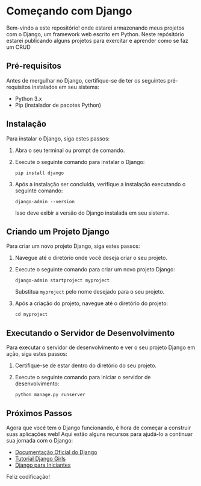 # Começando com Django

Bem-vindo a este repositório! onde estarei armazenando meus projetos com o Django, um framework web escrito em Python.
Neste repósitório estarei publicando alguns projetos para exercitar e aprender como se faz um CRUD

## Pré-requisitos

Antes de mergulhar no Django, certifique-se de ter os seguintes pré-requisitos instalados em seu sistema:

- Python 3.x
- Pip (instalador de pacotes Python)

## Instalação

Para instalar o Django, siga estes passos:

1. Abra o seu terminal ou prompt de comando.
2. Execute o seguinte comando para instalar o Django:

    ```
    pip install django
    ```

3. Após a instalação ser concluída, verifique a instalação executando o seguinte comando:

    ```
    django-admin --version
    ```

    Isso deve exibir a versão do Django instalada em seu sistema.

## Criando um Projeto Django

Para criar um novo projeto Django, siga estes passos:

1. Navegue até o diretório onde você deseja criar o seu projeto.
2. Execute o seguinte comando para criar um novo projeto Django:

    ```
    django-admin startproject myproject
    ```

    Substitua `myproject` pelo nome desejado para o seu projeto.

3. Após a criação do projeto, navegue até o diretório do projeto:

    ```
    cd myproject
    ```

## Executando o Servidor de Desenvolvimento

Para executar o servidor de desenvolvimento e ver o seu projeto Django em ação, siga estes passos:

1. Certifique-se de estar dentro do diretório do seu projeto.
2. Execute o seguinte comando para iniciar o servidor de desenvolvimento:

    ```
    python manage.py runserver
    ```


## Próximos Passos

Agora que você tem o Django funcionando, é hora de começar a construir suas aplicações web! Aqui estão alguns recursos para ajudá-lo a continuar sua jornada com o Django:

- [Documentação Oficial do Django](https://docs.djangoproject.com/)
- [Tutorial Django Girls](https://tutorial.djangogirls.org/)
- [Django para Iniciantes](https://djangoforbeginners.com/)

Feliz codificação!
